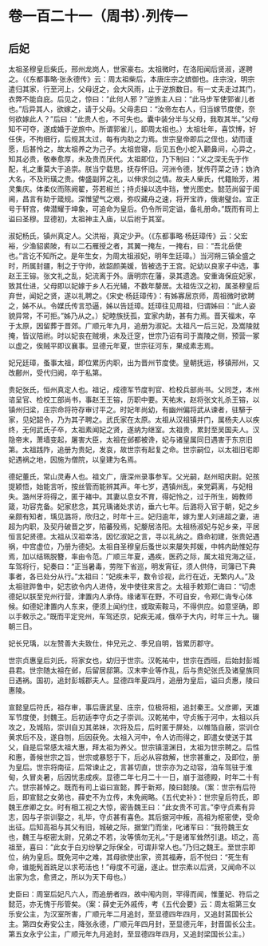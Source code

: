 # 卷一百二十一（周书）·列传一

## 后妃

太祖圣穆皇后柴氏，邢州龙岗人，世家豪右。太祖微时，在洛阳闻后贤淑，遂聘之。（《东都事略·张永德传》云：周太祖柴后，本唐庄宗之嫔御也。庄宗没，明宗遣归其家，行至河上，父母迓之，会大风雨，止于逆旅数日。有一丈夫走过其门，衣弊不能自庇。后见之，惊曰：“此何人邪？”逆旅主人曰：“此马步军使郭雀儿者也。”后异其人，欲嫁之，请于父母。父母恚曰：“汝帝左右人，归当嫁节度使，奈何欲嫁此人？”后曰：“此贵人也，不可失也。囊中装分半与父母，我取其半。”父母知不可夺，遂成婚于逆旅中。所谓郭雀儿，即周太祖也。）太祖壮年，喜饮博，好任侠，不拘细行，后规其太过，每有内助之力焉。世宗皇帝即后之侄也，幼而谨愿，后甚怜之，故太祖养之为己子。太祖尝寝，后见五色小蛇入颧鼻间，心异之，知其必贵，敬奉愈厚，未及贵而厌代。太祖即位，乃下制曰：“义之深无先于作配，礼之重莫大于追崇。朕当宁载思，抚存怀旧。河洲令德，犹传荇菜之诗；妫汭大名，不及珩璜之贵。俾盛副笄之礼，以伸求剑之情。故夫人柴氏，代籍贻芳，湘灵集庆。体柔仪而陈阙翟，芬若椒兰；持贞操以选中珰，誉光图史。懿范尚留于闺阃，昌言有助于箴规。深惟望气之艰，弥叹藏舟之速，将开宝祚，俄谢璧台。宜正号于轩宫，俾潜耀于坤象，可追命为皇后。仍令所司定谥，备礼册命。”既而有司上谥曰圣穆。显德初，太祖神主入庙，以后祔于其室。

淑妃杨氏，镇州真定人。父洪裕，真定少尹。（《东都事略·杨廷璋传》云：父宏裕，少渔貂裘陂，有以二石雁授之者，其翼一掩左，一掩右，曰：“吾北岳使也。”言讫不知所之。是年生女，为周太祖淑妃，明年生廷璋。）当河朔三镇全盛之时，所属封疆，制之于守帅，故韶颜美媛，皆被选于王宫。妃幼以良家子中选，事赵王王镕。张文礼之乱，妃流离于外。唐明宗在藩，录其遗逸。安重诲保庇妃家，致其仕进，父母即以妃嫁于乡人石光辅，不数年嫠居。太祖佐汉之初，属圣穆皇后弃世，闻妃之贤，遂以礼聘之。《宋史·杨廷璋传》：有姊寡居京师，周祖微时欲聘之，姊不从。令媒氏传言恐逼，姊以告廷璋。廷璋往见周祖，归谓姊曰：“此人姿貌异常，不可拒。”姊乃从之。）妃睦族抚孤，宜家内助，甚有力焉。晋天福末，卒于太原，因留葬于晋郊。广顺元年九月，追册为淑妃。太祖凡一后三妃，及嵩陵就掩，皆议陪祔。时以妃丧在贼境，未及迁窆，世宗乃诏有司于嵩陵之侧，预营一冢以虚之，俟贼平即议襄事。显德元年夏，世宗征河东，果成素志焉。

妃兄廷璋，蚤事太祖，即位累历内职，出为晋州节度使。皇朝抚运，移镇邢州，又改鄜州，受代归阙，卒于私第。

贵妃张氏，恒州真定人也。祖记，成德军节度判官、检校兵部尚书。父同芝，本州谘呈官、检校工部尚书，事赵王王镕，历职中要。天祐末，赵将张文礼杀王镕，以镇州归梁，庄宗命将符存审讨平之。时妃年尚幼，有幽州偏将武从谏者，驻騑于家，见妃韶令，乃为其子聘之。武氏家在太原。太祖从汉祖镇并门，属杨夫人以疾终，无何武氏子卒，太祖素闻妃之贤，遂纳为继室。太祖贵，累封至吴国夫人。汉隐帝末，萧墙变起，屠害大臣，太祖在邺都被谗，妃与诸皇属同日遇害于东京旧第。太祖践阼，追册为贵妃，发哀，故世宗有起复之命。世宗嗣位，以太祖旧宅即妃遇祸之地，因施为僧院，以皇建为名焉。

德妃董氏，常山灵寿人也。祖文广，唐深州录事参军。父光嗣，赵州昭庆尉。妃孩提颖悟，始能言听，按丝管而能辨其声。年七岁，遇镇州乱，亲党羁离，与妃相失。潞州牙将得之，匿于褚中。其妻以息女不育，得妃怜之，过于所生，姆教师箴，功容克备。妃家悲念，其兄瑀诸处求访，垂六七年。后潞将入官于朝，妃之乡亲颇有知者，瑀见潞将，欣归之，时年十三。妃归逾年，嫁为里人刘进超之妻，进超为内职，及契丹破晋之岁，陷蕃殁焉，妃嫠居洛阳。太祖杨淑妃与妃乡亲，平居恒言妃贤德。太祖从汉祖幸洛，因忆淑妃之言，寻以礼纳之。鼎命初建，张贵妃遇祸，中宫虚位，乃册为德妃。太祖自圣穆皇后蚤世以来屡失邦媛，中帏内助惟妃存焉，加以结珮脱簪，率由令范。广顺三年夏，遇疾，医药之际，属太祖兖海之征，车驾将行，妃奏曰：“正当暑毒，劳陛下省巡，明发宵征，须人供侍，司簿已下典事者，各已处分从行。”太祖曰：“妃疾未平，数令诊视，此行在近，无繁内人。”及太祖驻跸鲁中，妃志欲令内人进侍，发中使往来言之。太祖手敕郑仁诲曰：“切虑德妃以朕至兖州行营，津置内人承侍。缘诸军在野，不可自安，令郑仁诲专心体候。如德妃津置内人东来，便须上闻约住，或取索鞍马，不得供应。如意坚确，即以手敕示之。”既而平定兖州，车驾还京，妃疾无减，俄卒于大内，时年三十九。辍朝三日。

妃长兄瑀，以左赞善大夫致仕，仲兄元之、季兄自明，皆累历郡守。

世宗贞惠皇后刘氏，将家女也，幼归于世宗。汉乾祐中，世宗在西班，后始封彭城县君。世宗随太祖在邺，后留居邸第。汉末李业等作乱，后与贵妃张氏及诸皇族同日遇祸。国初，追封彭城郡夫人。显德四年夏四月，追册为皇后，谥曰贞惠，陵曰惠陵。

宣懿皇后符氏，祖存审，事后唐武皇、庄宗，位极将相，追封秦王。父彦卿，天雄军节度使，封魏王。后初适李守贞之子崇训。汉乾祐中，守贞叛于河中，太祖以兵攻之，及城陷，崇训自刃其弟妹，次将及后，后时匿于屏处，以帷箔自蔽，崇训仓黄求后不及，遂自刎，后因获免。太祖入河中，令人访而得之，即遣女使送于其父，自是后常感太祖大惠，拜太祖为养父。世宗镇澶渊日，太祖为世宗聘之。后性和惠，善候世宗之旨，世宗或暴怒于下，后必从容救解，世宗甚重之，及即位，册为皇后。世宗将南征，后常谏止之，言甚切直，世宗亦为之动容，洎车驾驻于淮甸，久冒炎暑，后因忧恚成疾。显德二年七月二十一日，崩于滋德殿，时年二十有六。世宗甚悼之。既而有司上谥曰宣懿，葬于新郑，陵曰懿陵。（案：世宗有后符后，即宣懿之女弟也，薛史不为立传，未免阙略。《五代史补》：世宗皇后符氏，即魏王彦卿之女。时有相工视之大惊，密告魏王曰：“此女贵不可言。”李守贞素有异志，因与子崇训娶之，礼毕，守贞甚有喜色。其后据河中叛，高祖为枢密使，受命出征。后知高祖与其父有旧，城破之际，据堂门而坐，叱诸军曰：“我符魏王女也，魏王与枢密太尉，兄弟之不若，汝等慎勿无礼。”于是诸军耸然引退。顷之，高祖至，喜曰：“此女于白刃纷拏之际保全，可谓非常人也。”乃归之魏王。至世宗即位，纳为皇后。既免河中之难，其母欲使出家，资其福寿，后不悦曰：“死生有命，谁能髡首跣足以求苟活也！”母度不可逼，遂止。世宗素以后贤，又闻命不以出家为念，愈贤之，所以为天下母也。）

史臣曰：周室后妃凡六人，而追册者四，故中闱内则，罕得而闻，惟董妃、符后之懿范，亦无愧于彤管矣。（案：薛史无外戚传，考《五代会要》云：周太祖第三女乐安公主，为汉室所害，广顺元年二月追封，至显德四年四月，又追封莒国长公主。第四女寿安公主，降张永德，广顺元年四月封，至显德元年，封晋国长公主。第五女永宁公主，广顺元年九月追封，至显德四年四月，又追封梁国长公主。）
